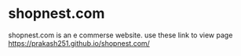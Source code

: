 # shopnest.com
shopnest.com is an e commerse website.
use these link to view page
https://prakash251.github.io/shopnest.com/

